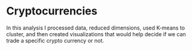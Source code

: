 # Cryptocurrencies
In this analysis I processed data, reduced dimensions, used K-means to cluster, and then created visualizations that would help decide if we can trade a specific crypto currency or not.

